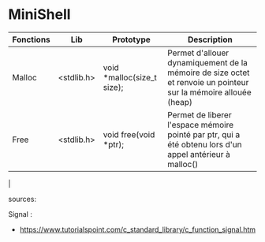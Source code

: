 # MiniShell

| Fonctions | Lib | Prototype       | Description |
|-----------|-----|-----------------|-------------|
| Malloc    | <stdlib.h> | void *malloc(size_t size); | Permet d'allouer dynamiquement de la mémoire de size octet et renvoie un pointeur sur la mémoire allouée (heap) |
| Free      | <stdlib.h> | void free(void *ptr); | Permet de liberer l'espace mémoire pointé par ptr, qui a été obtenu lors d'un appel antérieur à malloc() |
|

sources:

Signal :

- https://www.tutorialspoint.com/c_standard_library/c_function_signal.htm
